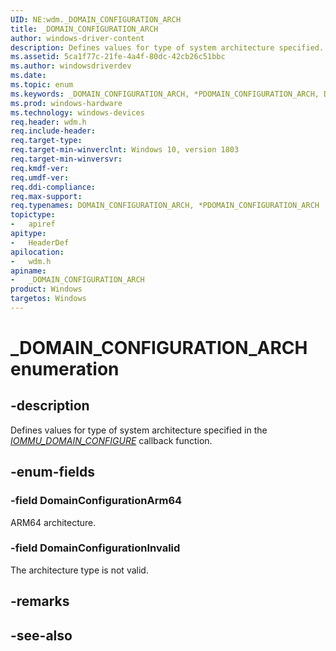 ```yaml
---
UID: NE:wdm._DOMAIN_CONFIGURATION_ARCH
title: _DOMAIN_CONFIGURATION_ARCH
author: windows-driver-content
description: Defines values for type of system architecture specified.
ms.assetid: 5ca1f77c-21fe-4a4f-80dc-42cb26c51bbc
ms.author: windowsdriverdev
ms.date: 
ms.topic: enum
ms.keywords: _DOMAIN_CONFIGURATION_ARCH, *PDOMAIN_CONFIGURATION_ARCH, DOMAIN_CONFIGURATION_ARCH, 
ms.prod: windows-hardware
ms.technology: windows-devices
req.header: wdm.h
req.include-header:
req.target-type:
req.target-min-winverclnt: Windows 10, version 1803
req.target-min-winversvr:
req.kmdf-ver:
req.umdf-ver:
req.ddi-compliance:
req.max-support:
req.typenames: DOMAIN_CONFIGURATION_ARCH, *PDOMAIN_CONFIGURATION_ARCH
topictype: 
-	apiref
apitype: 
-	HeaderDef
apilocation: 
-	wdm.h
apiname: 
-	_DOMAIN_CONFIGURATION_ARCH
product: Windows
targetos: Windows
---
```


# _DOMAIN_CONFIGURATION_ARCH enumeration

## -description

Defines values for type of system architecture specified in the [_IOMMU_DOMAIN_CONFIGURE_](nc-wdm-iommu_domain_configure.md) callback function.

## -enum-fields

### -field DomainConfigurationArm64
ARM64 architecture.

### -field DomainConfigurationInvalid
The architecture type is not valid. 

## -remarks

## -see-also